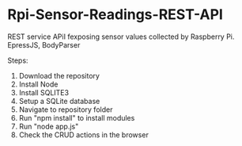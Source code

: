 # Rpi-Sensor-Readings-REST-API
REST service APiI fexposing sensor values collected by Raspberry Pi. EpressJS, BodyParser

Steps:
1. Download the repository
2. Install Node
3. Install SQLITE3
4. Setup a SQLite database
5. Navigate to repository folder
6. Run "npm install" to install modules
7. Run "node app.js"
8. Check the CRUD actions in the browser
